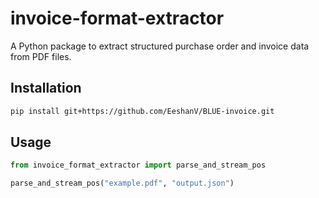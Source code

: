 # invoice-format-extractor

A Python package to extract structured purchase order and invoice data from PDF files.

## Installation

```bash
pip install git+https://github.com/EeshanV/BLUE-invoice.git
```

## Usage

```python
from invoice_format_extractor import parse_and_stream_pos

parse_and_stream_pos("example.pdf", "output.json")
```
